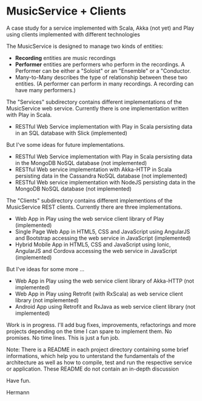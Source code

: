 MusicService + Clients
======================

A case study for a service implemented with Scala, Akka (not yet) and Play
using clients implemented with different technologies

The MusicService is designed to manage two kinds of entities:

- __Recording__ entities are music recordings
- __Performer__ entities are performers who perform in the recordings. A Performer can be either a "Soloist" or an "Ensemble" or a "Conductor.
- Many-to-Many describes the type of relationship between these two entities. (A performer can perform in many recordings. A recording can have many performers.)

The "Services" subdirectory contains different implementations of the MusicService web service.
Currently there is one implementation written with Play in Scala.

- RESTful Web Service implementation with Play in Scala persisting data in an SQL database with Slick (implemented)

But I've some ideas for future implementations.

- RESTful Web Service implementation with Play in Scala persisting data in the MongoDB NoSQL database (not implemented)
- RESTful Web service implementation with Akka-HTTP in Scala persisting data in the Cassandra NoSQL database (not implemented)
- RESTful Web service implementation with NodeJS persisting data in the MongoDB NoSQL database (not implemented)

The "Clients" subdirectory contains different implementions of the MusicService REST clients.
Currently there are three implementations.

- Web App in Play using the web service client library of Play (implemented)
- Single Page Web App in HTML5, CSS and JavaScript using AngularJS and Bootstrap accessing the web service in JavaScript (implemented)
- Hybrid Mobile App in HTML5, CSS and JavaScript using Ionic, AngularJS and Cordova accessing the web service in JavaScript (implemented)

But I've ideas for some more ...

- Web App in Play using the web service client library of Akka-HTTP (not implemented)
- Web App in Play using Retrofit (with RxScala) as web service client library (not implemented)
- Android App using Retrofit and RxJava as web service client library (not implemented)

Work is in progress. I'll add bug fixes, improvements, refactorings and more projects
depending on the time I can spare to implement them.
No promises. No time lines. This is just a fun job.

Note: There is a README in each project directory containing some brief informations,
which help you to unterstand the fundamentals of the architecture as well as how to compile,
test and run the respective service or application. These README do not contain an in-depth discussion

Have fun.

Hermann
